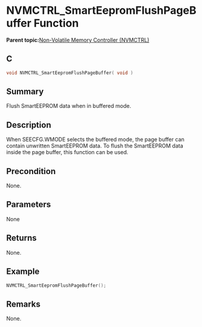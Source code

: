 # NVMCTRL\_SmartEepromFlushPageBuffer Function

**Parent topic:**[Non-Volatile Memory Controller \(NVMCTRL\)](GUID-BDDBCD3E-039E-4AB8-86D1-04EEA8A6AE67.md)

## C

```c
void NVMCTRL_SmartEepromFlushPageBuffer( void )
```

## Summary

Flush SmartEEPROM data when in buffered mode.

## Description

When SEECFG.WMODE selects the buffered mode, the page buffer can contain unwritten SmartEEPROM data. To flush the SmartEEPROM data inside the page buffer, this function can be used.

## Precondition

None.

## Parameters

None

## Returns

None.

## Example

```c
NVMCTRL_SmartEepromFlushPageBuffer();

```

## Remarks

None.

